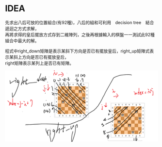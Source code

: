 # IDEA 

先求出八后可放的位置組合(有92種)，八后的組和可利用　decision tree　結合遞迴之方式求解，<br>
再將求得的皇后擺放方式存到二維陣列，之後再根據輸入的棋盤一一測試此92種組合中最大的解。<br>

程式中right_down矩陣是表示某斜下方向是否已有擺放皇后，right_up矩陣式表示某斜上方向是否已有擺放皇后，<br>
right矩陣表示某列上是否已有矩陣。<br>

![index_explain](https://github.com/rox38431/MyUVa/blob/master/volume001/167%20-%20The%20Sultan's%20Successors%20(Eight%20queens%20puzzle)/queen.PNG)
